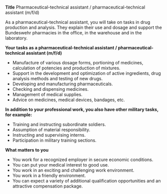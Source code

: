 **Title**
Pharmaceutical-technical assistant / pharmaceutical-technical assistant (m/f/d)

As a pharmaceutical-technical assistant, you will take on tasks in drug production and analysis. They explain their use and dosage and support the Bundeswehr pharmacies in the office, in the warehouse and in the laboratory.

**Your tasks as a pharmaceutical-technical assistant / pharmaceutical-technical assistant (m/f/d)**

-	Manufacture of various dosage forms, portioning of medicines, calculation of potencies and production of mixtures.
-	Support in the development and optimization of active ingredients, drug analysis methods and testing of new drugs.
-	Developing and manufacturing pharmaceuticals.
-	Checking and dispensing medicines.
-	Management of medical supplies.
-	Advice on medicines, medical devices, bandages, etc.

**In addition to your professional work, you also have other military tasks, for example:**

-	Training and instructing subordinate soldiers.
-	Assumption of material responsibility.
-	Instructing and supervising interns.
-	Participation in military training sections.

**What matters to you**

-	You work for a recognized employer in secure economic conditions.
-	You can put your medical interest to good use.
-	You work in an exciting and challenging work environment.
-	You work in a friendly environment.
-	You can expect a variety of additional qualification opportunities and an attractive compensation package.
